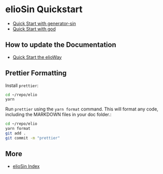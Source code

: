 # elioSin Quickstart
- [Quick Start with generator-sin](https://gitlab.com/eliosin/generator-sin/blob/master/doc/quickstart.md)
- [Quick Start with god](https://gitlab.com/eliosin/god/blob/master/doc/quickstart.md)
## How to update the Documentation
- [Quick Start the elioWay](https://gitlab.com/elioway/theelioway/blob/master/doc/quickstart.md)
## Prettier Formatting
Install `prettier`:
```bash
cd ~/repo/elio
yarn
```
Run `prettier` using the `yarn format` command. This will format any code, including the MARKDOWN files in your doc folder.:
```bash
cd ~/repo/elio
yarn format
git add .
git commit -m "prettier"
```
## More
- [elioSin Index](index.md)
